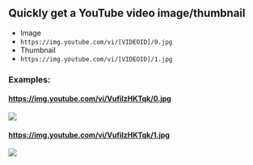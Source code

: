 ## Quickly get a YouTube video image/thumbnail
- Image
 - `https://img.youtube.com/vi/[VIDEOID]/0.jpg`
- Thumbnail
 - `https://img.youtube.com/vi/[VIDEOID]/1.jpg`

### Examples:

#### https://img.youtube.com/vi/VufilzHKTqk/0.jpg

![](https://img.youtube.com/vi/VufilzHKTqk/0.jpg)

#### https://img.youtube.com/vi/VufilzHKTqk/1.jpg

![](https://img.youtube.com/vi/VufilzHKTqk/1.jpg)
